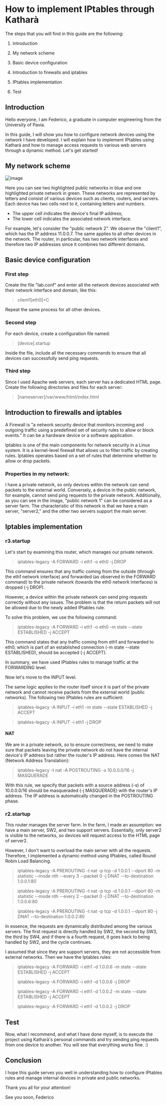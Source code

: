 # How to implement IPtables through Katharà
The steps that you will find in this guide are the following:

1. Introduction

2. My network scheme

3. Basic device configuration

4. Introduction to firewalls and iptables

5. IPtables implementation

6. Test

## Introduction
Hello everyone, I am Federico, a graduate in computer engineering from the University of Pavia.

In this guide, I will show you how to configure network devices using the network I have developed. I will explain how to implement IPtables using Katharà and how to manage access requests to various web servers through a dynamic method. Let's get started!

## My network scheme
![image](https://github.com/Fede-droid/KathaCigno/assets/80335626/11fb55dd-53ab-4397-89ab-46c11dd74f08)

Here you can see two highlighted public networks in blue and one highlighted private network in green. These networks are represented by letters and consist of various devices such as clients, routers, and servers. Each device has two cells next to it, containing letters and numbers. 

- The upper cell indicates the device's final IP address;
- The lower cell indicates the associated network interface.

For example, let's consider the "public network 2". We observe the "client1", which has the IP address 11.0.0.7. The same applies to all other devices in the network. The router, in particular, has two network interfaces and therefore two IP addresses since it combines two different domains.

## Basic device configuration
### First step
Create the file "lab.conf" and enter all the network devices associated with their network interface and domain, like this:

> client1[eth0]=C

Repeat the same process for all other devices.

### Second step
For each device, create a configuration file named:

> [device].startup

Inside the file, include all the necessary commands to ensure that all devices can successfully send ping requests.

### Third step
Since I used Apache web servers, each server has a dedicated HTML page. Create the following directories and files for each server:

> [nameserver]/var/www/html/index.html


## Introduction to firewalls and iptables
A Firewall is "a network security device that monitors incoming and outgoing traffic using a predefined set of security rules to allow or block events." It can be a hardware device or a software application.

Iptables is one of the main components for network security in a Linux system. It is a kernel-level firewall that allows us to filter traffic by creating rules. Iptables operates based on a set of rules that determine whether to allow or drop packets.

### Properties in my network:

I have a private network, so only devices within the network can send packets to the external world. Conversely, a device in the public network, for example, cannot send ping requests to the private network.
Additionally, as you can see in the image, "public network 1" can be considered as a server farm. The characteristic of this network is that we have a main server, "server2," and the other two servers support the main server.


## Iptables implementation
### r3.startup
Let's start by examining this router, which manages our private network.

> iptables-legacy -A FORWARD -i eth1 -o eth0 -j DROP

This command ensures that any traffic coming from the outside (through the eth1 network interface) and forwarded (as observed in the FORWARD command) to the private network (towards the eth0 network interfaces) is dropped (-j DROP).

However, a device within the private network can send ping requests correctly without any issues. The problem is that the return packets will not be allowed due to the newly added IPtables rule.

To solve this problem, we use the following command:

> iptables-legacy -A FORWARD -i eth1 -o eth0 -m state --state ESTABLISHED -j ACCEPT

This command states that any traffic coming from eth1 and forwarded to eth0, which is part of an established connection (-m state --state ESTABLISHED), should be accepted (-j ACCEPT).

In summary, we have used IPtables rules to manage traffic at the FORWARDING level.

Now let's move to the INPUT level.

The same logic applies to the router itself since it is part of the private network and cannot receive packets from the external world (public networks). The following two IPtables rules are sufficient:

> iptables-legacy -A INPUT -i eth1 -m state --state ESTABLISHED -j ACCEPT

> iptables-legacy -A INPUT -i eth1 -j DROP
#### NAT
We are in a private network, so to ensure correctness, we need to make sure that packets leaving the private network do not have the internal device's IP address but rather the router's IP address. Here comes the NAT (Network Address Translation):

> iptables-legacy -t nat -A POSTROUTING -s 10.0.0.0/16 -j MASQUERADE

With this rule, we specify that packets with a source address (-s) of 10.0.0.0/16 should be masqueraded (-j MASQUERADE) with the router's IP address. The IP address is automatically changed in the POSTROUTING phase.
### r2.startup
This router manages the server farm. In the farm, I made an assumption: we have a main server, SW2, and two support servers. Essentially, only server2 is visible to the networks, so devices will request access to the HTML page of server2.

However, I don't want to overload the main server with all the requests. Therefore, I implemented a dynamic method using IPtables, called Round Robin Load Balancing.

> iptables-legacy -A PREROUTING -t nat -p tcp -d 1.0.0.1 --dport 80 
                -m statistic --mode nth --every 3 --packet 0 -j DNAT --to-destination 1.0.0.1:80

> iptables-legacy -A PREROUTING -t nat -p tcp -d 1.0.0.1 --dport 80 
                -m statistic --mode nth --every 2 --packet 0 -j DNAT --to-destination 1.0.0.6:80

> iptables-legacy -A PREROUTING -t nat -p tcp -d 1.0.0.1 --dport 80 
                -j DNAT --to-destination 1.0.0.2:80

In essence, the requests are dynamically distributed among the various servers. The first request is directly handled by SW2, the second by SW3, the third by SW4, and if there is a fourth request, it goes back to being handled by SW2, and the cycle continues.

I assumed that since they are support servers, they are not accessible from external networks. Then we have the Iptables rules:

> iptables-legacy -A FORWARD -i eth1 -d 1.0.0.6 -m state --state ESTABLISHED -j ACCEPT
>
> iptables-legacy -A FORWARD -i eth1 -d 1.0.0.6 -j DROP
>
> iptables-legacy -A FORWARD -i eth1 -d 1.0.0.2 -m state --state ESTABLISHED -j ACCEPT
>
> iptables-legacy -A FORWARD -i eth1 -d 1.0.0.2 -j DROP

## Test
Now, what I recommend, and what I have done myself, is to execute the project using Katharà's personal commands and try sending ping requests from one device to another. You will see that everything works fine. :)
## Conclusion
I hope this guide serves you well in understanding how to configure IPtables rules and manage internal devices in private and public networks.

Thank you all for your attention!

See you soon,
Federico
